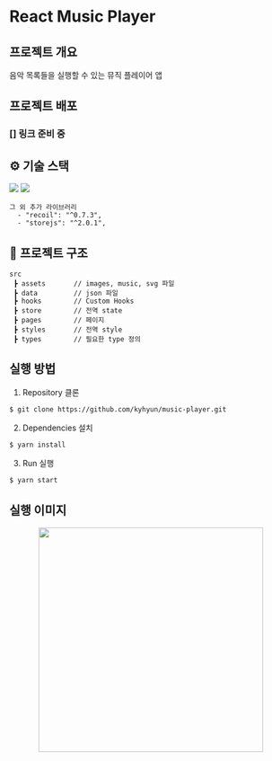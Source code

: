 # React Music Player

## 프로젝트 개요
음악 목록들을 실행할 수 있는 뮤직 플레이어 앱 

## 프로젝트 배포

### [] 링크 준비 중 

## ⚙ 기술 스택
  <img src="https://img.shields.io/badge/TypeScript-v4.4.2-blue"/>
  <img src="https://img.shields.io/badge/React-v18.1.0-blue"/>

```
그 외 추가 라이브러리
  - "recoil": "^0.7.3",
  - "storejs": "^2.0.1",

```

## 🎄 프로젝트 구조

```
src
 ┣ assets       // images, music, svg 파일
 ┣ data         // json 파일
 ┣ hooks        // Custom Hooks
 ┣ store        // 전역 state
 ┣ pages        // 페이지
 ┣ styles       // 전역 style
 ┣ types        // 필요한 type 정의
```

##  실행 방법

1. Repository 클론
```sh
$ git clone https://github.com/kyhyun/music-player.git
```

2. Dependencies 설치
```sh
$ yarn install
```

3. Run 실행
```sh
$ yarn start
```

## 실행 이미지
<p align="center"><img src="https://user-images.githubusercontent.com/77887712/172040355-bd088124-33a3-40aa-b345-0f73f26b99e6.gif" width="400px">
</p>

